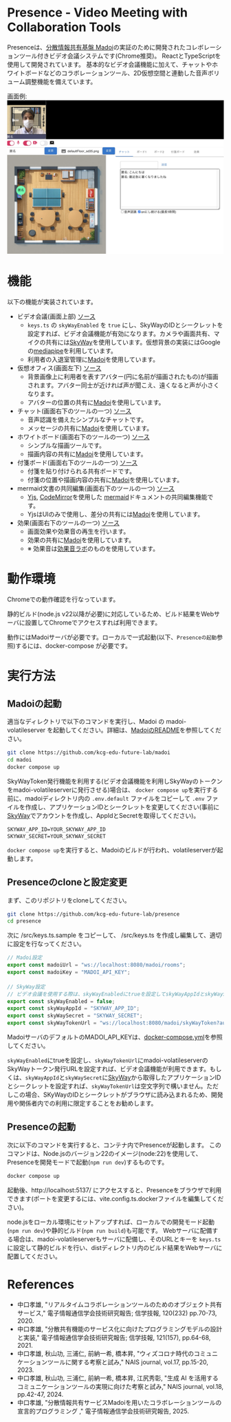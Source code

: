 # Presence - Video Meeting with Collaboration Tools

Presenceは、[分散情報共有基盤 Madoi](https://github.com/kcg-edu-future-lab/madoi)の実証のために開発されたコレボレーションツール付きビデオ会議システムです(Chrome推奨)。
ReactとTypeScriptを使用して開発されています。
基本的なビデオ会議機能に加えて、チャットやホワイトボードなどのコラボレーションツール、2D仮想空間と連動した音声ボリューム調整機能を備えています。

画面例:
![スクリーンショット](img/presence.jpg)

# 機能

以下の機能が実装されています。

- ビデオ会議(画面上部) [ソース](https://github.com/kcg-edu-future-lab/presence/blob/main/src/components/videomeeting/VideoMeeting.tsx)
  - `keys.ts` の `skyWayEnabled` を `true` にし、SkyWayのIDとシークレットを設定すれば、ビデオ会議機能が有効になります。カメラや画面共有、マイクの共有には[SkyWay](https://skyway.ntt.com/ja/)を使用しています。仮想背景の実装にはGoogleの[mediapipe](https://ai.google.dev/edge/mediapipe/solutions/guide?hl=ja)を利用しています。
  - 利用者の入退室管理に[Madoi](https://github.com/kcg-edu-future-lab/madoi)を使用しています。
- 仮想オフィス(画面左下) [ソース](https://github.com/kcg-edu-future-lab/presence/blob/main/src/components/virtualroom/VirtualRoom.tsx)
  - 背景画像上に利用者を表すアバター(円に名前が描画されたもの)が描画されます。アバター同士が近ければ声が聞こえ、遠くなると声が小さくなります。
  - アバターの位置の共有に[Madoi](https://github.com/kcg-edu-future-lab/madoi)を使用しています。
- チャット(画面右下のツールの一つ) [ソース](https://github.com/kcg-edu-future-lab/presence/blob/main/src/components/meetingchat/Chat.tsx)
  - 音声認識を備えたシンプルなチャットです。
  - メッセージの共有に[Madoi](https://github.com/kcg-edu-future-lab/madoi)を使用しています。
- ホワイトボード(画面右下のツールの一つ) [ソース](https://github.com/kcg-edu-future-lab/presence/blob/main/src/components/whiteboard/Whiteboard.tsx)
  - シンプルな描画ツールです。
  - 描画内容の共有に[Madoi](https://github.com/kcg-edu-future-lab/madoi)を使用しています。
- 付箋ボード(画面右下のツールの一つ) [ソース](https://github.com/kcg-edu-future-lab/presence/blob/main/src/components/tagboard/TagBoard.tsx)
  - 付箋を貼り付けられる共有ボードです。
  - 付箋の位置や描画内容の共有に[Madoi](https://github.com/kcg-edu-future-lab/madoi)を使用しています。
- mermaid文書の共同編集(画面右下のツールの一つ) [ソース](https://github.com/kcg-edu-future-lab/presence/blob/main/src/components/mermaid/Mermaid.tsx)
  - [Yjs](https://github.com/yjs/yjs), [CodeMirror](https://codemirror.net/)を使用した [mermaid](https://mermaid.js.org/)ドキュメントの共同編集機能です。
  - YjsはUIのみで使用し、差分の共有には[Madoi](https://github.com/kcg-edu-future-lab/madoi)を使用しています。
- 効果(画面右下のツールの一つ) [ソース](https://github.com/kcg-edu-future-lab/presence/blob/main/src/components/reaction/ReactionButtons.tsx)
  - 画面効果や効果音の再生を行います。
  - 効果の共有に[Madoi](https://github.com/kcg-edu-future-lab/madoi)を使用しています。
  - ※ 効果音は[効果音ラボ](https://soundeffect-lab.info/)のものを使用しています。


# 動作環境

Chromeでの動作確認を行なっています。

静的ビルド(node.js v22以降が必要)に対応しているため、ビルド結果をWebサーバに設置してChromeでアクセスすれば利用できます。

動作にはMadoiサーバが必要です。ローカルで一式起動(以下、`Presenceの起動`参照)するには、docker-compose が必要です。

# 実行方法

## Madoiの起動

適当なディレクトリで以下のコマンドを実行し、Madoi の madoi-volatileserver を起動してください。詳細は、[MadoiのREADME](https://github.com/kcg-edu-future-lab/madoi)を参照してください。


```bash
git clone https://github.com/kcg-edu-future-lab/madoi
cd madoi
docker compose up
```

SkyWayToken発行機能を利用する(ビデオ会議機能を利用しSkyWayのトークンをmadoi-volatileserverに発行させる)場合は、
`docker compose up`を実行する前に、madoiディレクトリ内の `.env.default` ファイルをコピーして `.env`
ファイルを作成し、アプリケーションIDとシークレットを変更してください(事前に[SkyWay](https://skyway.ntt.com/ja/)でアカウントを作成し、AppIdとSecretを取得してください)。

```.env
SKYWAY_APP_ID=YOUR_SKYWAY_APP_ID
SKYWAY_SECRET=YOUR_SKYWAY_SECRET
```

`docker compose up`を実行すると、Madoiのビルドが行われ、volatileserverが起動します。


## Presenceのcloneと設定変更

まず、このリポジトリをcloneしてください。

```bash
git clone https://github.com/kcg-edu-future-lab/presence
cd presence
```

次に /src/keys.ts.sample をコピーして、 /src/keys.ts を作成し編集して、適切に設定を行なってください。

```ts
// Madoi設定
export const madoiUrl = "ws://localhost:8080/madoi/rooms";
export const madoiKey = "MADOI_API_KEY";

// SkyWay設定
// ビデオ会議を使用する際は、skyWayEnabledにtrueを設定してskyWayAppIdとskyWaySecretを書き換えてください。
export const skyWayEnabled = false;
export const skyWayAppId = "SKYWAY_APP_ID";
export const skyWaySecret = "SKYWAY_SECRET";
export const skyWayTokenUrl = "ws://localhost:8080/madoi/skyWayToken?authToken=" + madoiKey;
```

MadoiサーバのデフォルトのMADOI_API_KEYは、[docker-compose.yml](https://github.com/kcg-edu-future-lab/madoi/blob/master/docker-compose.yml)を参照してください。

`skyWayEnabled`にtrueを設定し、`skyWayTokenUrl`にmadoi-volatileserverのSkyWayトークン発行URLを設定すれば、ビデオ会議機能が利用できます。もしくは、`skyWayAppId`と`skyWaySecret`に[SkyWay](https://skyway.ntt.com/ja/)から取得したアプリケーションIDとシークレットを設定すれば、`skyWayTokenUrl`は空文字列で構いません。ただしこの場合、SKyWayのIDとシークレットがブラウザに読み込まれるため、開発用や関係者内での利用に限定することをお勧めします。

## Presenceの起動

次に以下のコマンドを実行すると、コンテナ内でPresenceが起動します。
このコマンドは、Node.jsのバージョン22のイメージ(node:22)を使用して、Presenceを開発モードで起動(`npm run dev`)するものです。

```bash
docker compose up
```

起動後、http://localhost:5137/ にアクセスすると、Presenceをブラウザで利用できます(ポートを変更するには、vite.config.ts.dockerファイルを編集してください)。

node.jsをローカル環境にセットアップすれば、ローカルでの開発モード起動(`npm run dev`)や静的ビルド(`npm run build`)も可能です。
Webサーバに配備する場合は、madoi-volatileserverもサーバに配備し、そのURLとキーを `keys.ts` に設定して静的ビルドを行い、distディレクトリ内のビルド結果をWebサーバに配置してください。


# References

- 中口孝雄, "リアルタイムコラボレーションツールのためのオブジェクト共有サービス," 電子情報通信学会技術研究報告; 信学技報, 120(232) pp.70-73, 2020. 
- 中口孝雄, "分散共有機能のサービス化に向けたプログラミングモデルの設計と実装," 電子情報通信学会技術研究報告; 信学技報, 121(157), pp.64-68, 2021.
- 中口孝雄, 秋山功, 三浦仁, 前納一希, 橋本昇, "ウィズコロナ時代のコミュニケーションツールに関する考察と試み," NAIS journal, vol.17, pp.15-20, 2023.
- 中口孝雄, 秋山功, 三浦仁, 前納一希, 橋本昇, 江尻秀彰, "生成 AI を活用するコミュニケーションツールの実現に向けた考察と試み," NAIS journal, vol.18, pp.42-47, 2024.
- 中口孝雄, "分散情報共有サービスMadoiを用いたコラボレーションツールの宣言的プログラミング ," 電子情報通信学会技術研究報告, 2025.
